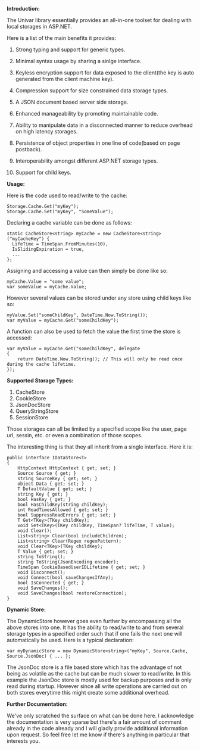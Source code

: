**Introduction:**

The Univar library essentially provides an all-in-one toolset for dealing with local storages in ASP.NET.

Here is a list of the main benefits it provides:

1. Strong typing and support for generic types.

2. Minimal syntax usage by sharing a sinlge interface.

3. Keyless encryption support for data exposed to the client(the key is auto generated from the client machine key).

4. Compression support for size constrained data storage types.

5. A JSON document based server side storage.

6. Enhanced manageability by promoting maintainable code.

7. Ability to manipulate data in a disconnected manner to reduce overhead on high latency storages.

8. Persistence of object properties in one line of code(based on page postback).

9. Interoperability amongst different ASP.NET storage types.
 
10. Support for child keys.

**Usage:**

Here is the code used to read/write to the cache:

    Storage.Cache.Get("myKey");
    Storage.Cache.Set("myKey", "SomeValue");

Declaring a cache variable can be done as follows:
    
    static CacheStore<string> myCache = new CacheStore<string>("myCacheKey") { 
      LifeTime = TimeSpan.FromMinutes(10), 
      IsSlidingExpiration = true,
      ...
    };

Assigning and accessing a value can then simply be done like so:

    myCache.Value = "some value";
    var someValue = myCache.Value;

However several values can be stored under any store using child keys like so:

    myValue.Set("someChildKey", DateTime.Now.ToString());
    var myValue = myCache.Get("someChildKey");

A function can also be used to fetch the value the first time the store is accessed:

    var myValue = myCache.Get("someChildKey", delegate
    {
        return DateTime.Now.ToString(); // This will only be read once during the cache lifetime.
    });

**Supported Storage Types:**

1. CacheStore
2. CookieStore
3. JsonDocStore
4. QueryStringStore
5. SessionStore

Those storages can all be limited by a specified scope like the user, page url, sessin, etc. or even a combination of those scopes.

The interesting thing is that they all inherit from a single interface. Here it is:

    public interface IDataStore<T>
    {
        HttpContext HttpContext { get; set; }
        Source Source { get; }
        string SourceKey { get; set; }
        object Data { get; set; }
        T DefaultValue { get; set; }
        string Key { get; }
        bool HasKey { get; }
        bool HasChildKey(string childKey);
        int ReadTimesAllowed { get; set; }
        bool SuppressReadErrors { get; set; }
        T Get<TKey>(TKey childKey);
        void Set<TKey>(TKey childKey, TimeSpan? lifeTime, T value);
        void Clear();
        List<string> Clear(bool includeChildren);
        List<string> Clear(Regex regexPattern);
        void Clear<TKey>(TKey childKey);
        T Value { get; set; }
        string ToString();
        string ToString(JsonEncoding encoder);
        TimeSpan CookieBasedUserIDLifetime { get; set; }
        void Disconnect();
        void Connect(bool saveChangesIfAny);
        bool IsConnected { get; }
        void SaveChanges();
        void SaveChanges(bool restoreConnection);
    }

**Dynamic Store:**

The DynamicStore however goes even further by encompassing all the above stores into one. It has the ability to read/write to and from several storage types in a specified order such that if one fails the next one will automatically be used. Here is a typical declaration:

    var myDynamicStore = new DynamicStore<string>("myKey", Source.Cache, Source.JsonDoc) { ... };

The JsonDoc store is a file based store which has the advantage of not being as volatile as the cache but can be much slower to read/write. In this example the JsonDoc store is mostly used for backup purposes and is only read during startup. However since all write operations are carried out on both stores everytime this might create some additional overhead.

**Further Documentation:**

We've only scratched the surface on what can be done here. I acknowledge the documentation is very sparse but there's a fair amount of comment already in the code already and I will gladly provide additional information upon request. So feel free let me know if there's anything in particular that interests you.
